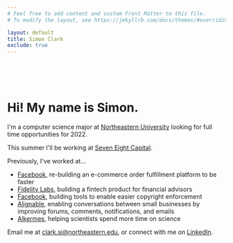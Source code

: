```yaml
---
# Feel free to add content and custom Front Matter to this file.
# To modify the layout, see https://jekyllrb.com/docs/themes/#overriding-theme-defaults

layout: default
title: Simon Clark
exclude: true
---
```

<br />
<br />
<br />

# Hi! My name is Simon.

I'm a computer science major at <a href="https://www.northeastern.edu">Northeastern University</a> looking for full time opportunities for 2022.

This summer I'll be working at <a href ="http://www.seveneightcapital.com/"> Seven Eight Capital</a>. 

Previously, I've worked at... 

* <a href="https://www.facebook.com">Facebook</a>, re-building an e-commerce order fulfillment platform to be faster
* <a href="https://www.fidelitylabs.com">Fidelity Labs</a>, building a fintech product for financial advisors
* <a href="https://www.facebook.com">Facebook</a>, building tools to enable easier copyright enforcement 
* <a href="https://www.alignable.com">Alignable</a>, enabling conversations between small businesses by improving forums, comments, notifications, and emails
* <a href="https://www.alkermes.com">Alkermes</a>, helping scientists spend more time on science

Email me at clark.si@northeastern.edu, or connect with me on <a href="https://www.linkedin.com/in/simon-clark"> LinkedIn</a>. 

